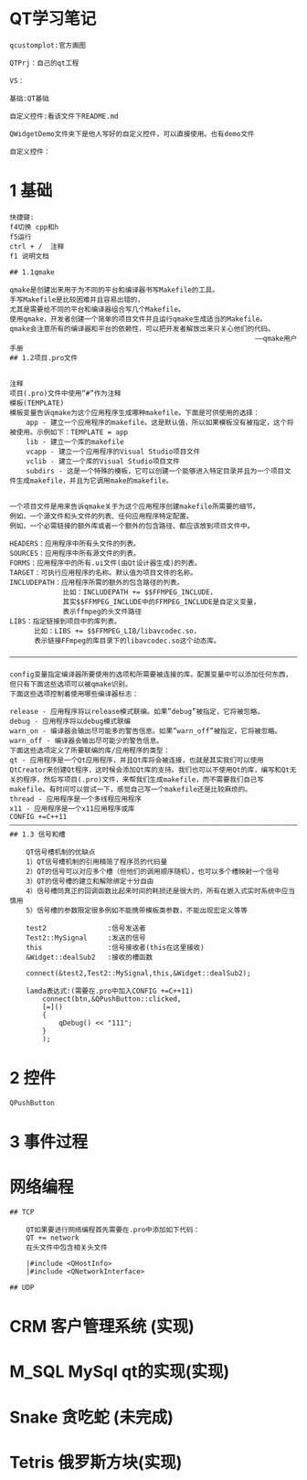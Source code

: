 #  QT学习笔记

	qcustomplot:官方画图
	
	QTPrj：自己的qt工程
	
	VS：
	
	基础:QT基础
	
	自定义控件:看该文件下README.md
	
	QWidgetDemo文件夹下是他人写好的自定义控件，可以直接使用。也有demo文件
	
	自定义控件：
	
			
# 1 基础

	快捷键:
	f4切换 cpp和h
	f5运行
	ctrl + /  注释
	f1 说明文档
	
	## 1.1qmake

    qmake是创建出来用于为不同的平台和编译器书写Makefile的工具。
	手写Makefile是比较困难并且容易出错的，
	尤其是需要给不同的平台和编译器组合写几个Makefile。
	使用qmake，开发者创建一个简单的项目文件并且运行qmake生成适当的Makefile。
	qmake会注意所有的编译器和平台的依赖性，可以把开发者解放出来只关心他们的代码。
																——qmake用户手册
	## 1.2项目.pro文件
	
	
    注释
    项目(.pro)文件中使用“#”作为注释
    模板(TEMPLATE)
    模板变量告诉qmake为这个应用程序生成哪种makefile。下面是可供使用的选择：
        app - 建立一个应用程序的makefile。这是默认值，所以如果模板没有被指定，这个将被使用。示例如下：TEMPLATE = app
        lib - 建立一个库的makefile
        vcapp - 建立一个应用程序的Visual Studio项目文件
        vclib - 建立一个库的Visual Studio项目文件
        subdirs - 这是一个特殊的模板，它可以创建一个能够进入特定目录并且为一个项目文件生成makefile，并且为它调用make的makefile。

	
	一个项目文件是用来告诉qmake关于为这个应用程序创建makefile所需要的细节。
	例如，一个源文件和头文件的列表、任何应用程序特定配置。
	例如，一个必需链接的额外库或者一个额外的包含路径、都应该放到项目文件中。
	
	HEADERS：应用程序中所有头文件的列表。
	SOURCES：应用程序中所有源文件的列表。
	FORMS：应用程序中的所有.ui文件(由Qt设计器生成)的列表。
	TARGET：可执行应用程序的名称。默认值为项目文件的名称。
	INCLUDEPATH：应用程序所需的额外的包含路径的列表。
				 比如：INCLUDEPATH += $$FFMPEG_INCLUDE，
				 其实$$FFMPEG_INCLUDE中的FFMPEG_INCLUDE是自定义变量，
				 表示ffmpeg的头文件路径
	LIBS：指定链接到项目中的库列表。
		  比如：LIBS += $$FFMPEG_LIB/libavcodec.so，
		  表示链接FFmpeg的库目录下的libavcodec.so这个动态库。

	——————————————————————————————————————————————————————————————————————————————————————————————————————————————————
	
	config变量指定编译器所要使用的选项和所需要被连接的库。配置变量中可以添加任何东西，但只有下面这些选项可以被qmake识别。
	下面这些选项控制着使用哪些编译器标志：

    release - 应用程序将以release模式联编。如果”debug”被指定，它将被忽略。
    debug - 应用程序将以debug模式联编
    warn_on - 编译器会输出尽可能多的警告信息。如果”warn_off”被指定，它将被忽略。
    warn_off - 编译器会输出尽可能少的警告信息。
    下面这些选项定义了所要联编的库/应用程序的类型：
    qt - 应用程序是一个Qt应用程序，并且Qt库将会被连接，也就是其实我们可以使用QtCreator来创建Qt程序，这时候会添加Qt库的支持。我们也可以不使用Qt的库，编写和Qt无关的程序，然后写项目(.pro)文件，来帮我们生成makefile，而不需要我们自己写makefile。有时间可以尝试一下，感觉自己写一个makefile还是比较麻烦的。
    thread - 应用程序是一个多线程应用程序
    x11 - 应用程序是一个x11应用程序或库
	CONFIG +=C++11
	——————————————————————————————————————————————————————————————————————————————————————————————————————————————————
	## 1.3 信号和槽
	
		QT信号槽机制的优缺点 
		1）QT信号槽机制的引用精简了程序员的代码量 
		2）QT的信号可以对应多个槽（但他们的调用顺序随机），也可以多个槽映射一个信号 
		3）QT的信号槽的建立和解除绑定十分自由 
		4）信号槽同真正的回调函数比起来时间的耗损还是很大的，所有在嵌入式实时系统中应当慎用 
		5）信号槽的参数限定很多例如不能携带模板类参数，不能出现宏定义等等

		test2				:信号发送者
		Test2::MySignal 	:发送的信号
		this				:信号接收者(this在这里接收)
		&Widget::dealSub2	:接收的槽函数
		
		connect(&test2,Test2::MySignal,this,&Widget::dealSub2);
		
		lamda表达式:(需要在.pro中加入CONFIG +=C++11)
		    connect(btn,&QPushButton::clicked,
            [=]()
			{
				qDebug() << "111";
			}
            );
			
		
# 2 控件
	
	QPushButton
	
# 3 事件过程
	

# 网络编程
	
	## TCP

		QT如果要进行网络编程首先需要在.pro中添加如下代码：
		QT += network 
		在头文件中包含相关头文件
		
		|#include <QHostInfo> 
		|#include <QNetworkInterface> 
		
	## UDP
		

	

# CRM 客户管理系统 (实现)

# M_SQL MySql qt的实现(实现)

# Snake 贪吃蛇	(未完成)

# Tetris 俄罗斯方块(实现)
